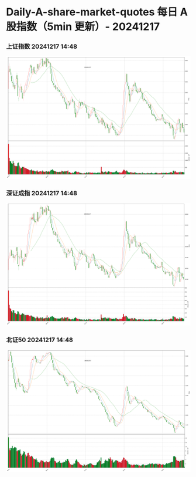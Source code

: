 
# Daily-A-share-market-quotes 每日 A 股指数（5min 更新）- 20241217

### 上证指数 20241217 14:48
![](./fig/2024/12/20241217-sh000001.png)

### 深证成指 20241217 14:48
![](./fig/2024/12/20241217-sz399001.png)

### 北证50 20241217 14:48
![](./fig/2024/12/20241217-bj899050.png)

